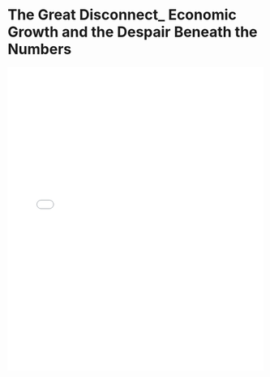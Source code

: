 # The Great Disconnect_ Economic Growth and the Despair Beneath the Numbers

<embed src="The Great Disconnect_ Economic Growth and the Despair Beneath the Numbers.pdf" type="application/pdf" width="100%" height="600px">
